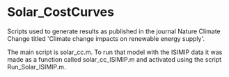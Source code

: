# Solar_CostCurves
Scripts used to generate results as published in the journal Nature Climate Change titled 'Climate change impacts on renewable energy supply'. 

The main script is solar_cc.m. To run that model with the ISIMIP data it was made as a function called solar_cc_ISIMIP.m and activated using the script Run_Solar_ISIMIP.m.
